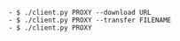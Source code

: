     - $ ./client.py PROXY --download URL
    - $ ./client.py PROXY --transfer FILENAME
    - $ ./client.py PROXY
